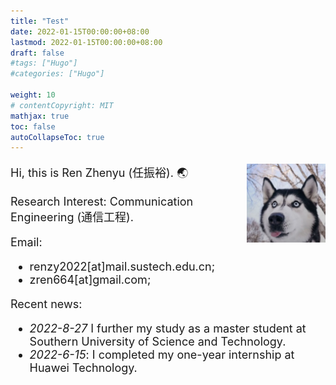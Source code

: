 ```yaml
---
title: "Test"
date: 2022-01-15T00:00:00+08:00
lastmod: 2022-01-15T00:00:00+08:00
draft: false
#tags: ["Hugo"]
#categories: ["Hugo"]

weight: 10
# contentCopyright: MIT
mathjax: true
toc: false
autoCollapseToc: true
---
```


<img src="/profile.png" style="max-width: 25%; float: right; zoom: 25%;" alt="Profile img" />

<font size = 4pt>

Hi, this is Ren Zhenyu (任振裕). 🌏

<!-- Brief Bio: UG@SUSTech || Intern@Huawei. -->

Research Interest: Communication Engineering (通信工程).

Email: 
+ renzy2022[at]mail.sustech.edu.cn;
+ zren664[at]gmail.com;

<!-- My CV (Last Updated: March, 2022): [Website](/cv/) | [PDF](/cv.pdf). -->

Recent news:

+ *2022-8-27* I further my study as a master student at Southern University of Science and Technology.
+ *2022-6-15*: I completed my one-year internship at Huawei Technology.